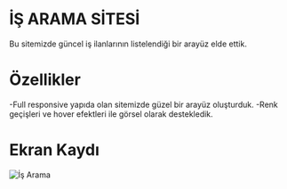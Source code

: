 # İŞ ARAMA SİTESİ

Bu sitemizde güncel iş ilanlarının listelendiği bir arayüz elde ettik.

# Özellikler
-Full responsive yapıda olan sitemizde güzel bir arayüz oluşturduk.
-Renk geçişleri ve hover efektleri ile görsel olarak destekledik.
# Ekran Kaydı

![İş Arama](https://github.com/SerdarGEBEN/Bootstrap-proje/assets/163846222/8d429f63-ead9-4180-9b4a-0a8a522faa8a)


